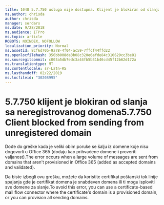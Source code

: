 ```yaml
---
title: 1048 5.7.750 usluga nije dostupna. Klijent je blokiran od slanja iz neregistrovanog domena
ms.author: chrisda
author: chrisda
manager: serdars
ms.date: 9/28/2018
ms.audience: ITPro
ms.topic: article
ROBOTS: NOINDEX, NOFOLLOW
localization_priority: Normal
ms.assetid: 8cf6d70b-9a78-4f04-ac59-7ffcf44ffd22
ms.openlocfilehash: 356bb008da3b08c320e6afde84c310629cc3be81
ms.sourcegitcommit: c003a5db7edc3a44fb5b31b46cd45f12b62d172a
ms.translationtype: MT
ms.contentlocale: sr-Latn-RS
ms.lasthandoff: 02/22/2019
ms.locfileid: "30208995"
---
```

# <a name="57750-client-blocked-from-sending-from-unregistered-domain"></a><span data-ttu-id="b2913-103">5.7.750 klijent je blokiran od slanja sa neregistrovanog domena</span><span class="sxs-lookup"><span data-stu-id="b2913-103">5.7.750 Client blocked from sending from unregistered domain</span></span>

<span data-ttu-id="b2913-104">Dođe do greške kada je veliki obim poruke se šalju iz domene koje nisu dogovorli u Office 365 (dodaju kao prihvaćene domene i proveriti valjanost).</span><span class="sxs-lookup"><span data-stu-id="b2913-104">The error occurs when a large volume of messages are sent from domains that aren't provisioned in Office 365 (added as accepted domains and validated).</span></span>
  
<span data-ttu-id="b2913-105">Da biste izbegli ovu grešku, možete da koristite certifikat poštanski tok linije spajanja gde je certifikat domena je snabdeven domena ili ti mogu isploviti sve domene za slanje.</span><span class="sxs-lookup"><span data-stu-id="b2913-105">To avoid this error, you can use a certificate-based mail flow connector where the certificate's domain is a provisioned domain, or you can provision all sending domains.</span></span>
  

